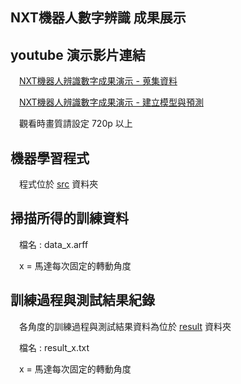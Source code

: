 NXT機器人數字辨識 成果展示
---
## youtube 演示影片連結

　[NXT機器人辨識數字成果演示 - 蒐集資料](https://youtu.be/g-K2oKmkb_A)

　[NXT機器人辨識數字成果演示 - 建立模型與預測](https://youtu.be/PwUd7Gediio)
 
　觀看時畫質請設定 720p 以上

## 機器學習程式

　程式位於 [src](/src/) 資料夾

## 掃描所得的訓練資料
　檔名 : data_x.arff

　x = 馬達每次固定的轉動角度

## 訓練過程與測試結果紀錄
　各角度的訓練過程與測試結果資料為位於 [result](/result/) 資料夾

　檔名 : result_x.txt

　x = 馬達每次固定的轉動角度
